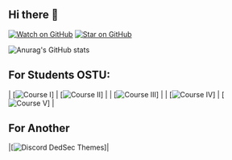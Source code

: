 ## Hi there 👋

[![Watch on GitHub](https://img.shields.io/github/watchers/jonsn0w/hyde.svg?style=social)](https://github.com/jonsn0w/Hyde/watchers)
[![Star on GitHub](https://img.shields.io/github/stars/jonsn0w/hyde.svg?style=social)](https://github.com/jonsn0w/hyde/stargazers)



![Anurag's GitHub stats](https://github-readme-stats.vercel.app/api?username=RobertoGol&show_icons=true&theme=chartreuse-dark)

##  For Students OSTU:  ##
| [![Course I]([https://www.example.com](https://github.com/RobertoGol/1Course-))]  | [![Course II]([https://www.example.com](https://github.com/RobertoGol/2Course-))] |
| [![Course III]([https://www.example.com](https://github.com/RobertoGol/3Course-))]  |
| [![Course IV]([https://www.example.com](https://github.com/RobertoGol/4Course-))] | [![Course V]([https://www.example.com](https://github.com/RobertoGol/5Course-))]  |
##  For Another  ##
|[![Discord DedSec Themes]([https://www.example.com]([https://github.com/RobertoGol/1Course-](https://github.com/RobertoGol/Dedsec_Discord_Theme)))]|
<!--
**RobertoGol/RobertoGol** is a ✨ _special_ ✨ repository because its `README.md` (this file) appears on your GitHub profile.

Here are some ideas to get you started:

- 🔭 I’m currently working on ...
- 🌱 I’m currently learning ...
- 👯 I’m looking to collaborate on ...
- 🤔 I’m looking for help with ...
- 💬 Ask me about ...
- 📫 How to reach me: ...
- 😄 Pronouns: ...
- ⚡ Fun fact: ...
-->
